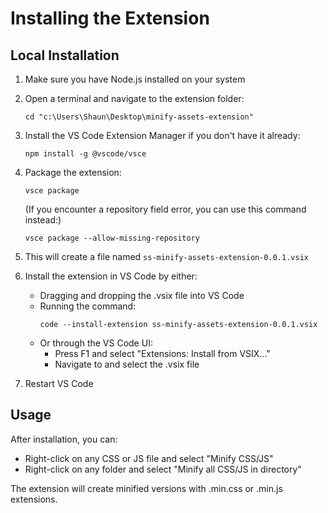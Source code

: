 # Installing the Extension

## Local Installation

1. Make sure you have Node.js installed on your system
2. Open a terminal and navigate to the extension folder:
   ```
   cd "c:\Users\Shaun\Desktop\minify-assets-extension"
   ```

3. Install the VS Code Extension Manager if you don't have it already:
   ```
   npm install -g @vscode/vsce
   ```

4. Package the extension:
   ```
   vsce package
   ```
   
   (If you encounter a repository field error, you can use this command instead:)
   ```
   vsce package --allow-missing-repository
   ```

5. This will create a file named `ss-minify-assets-extension-0.0.1.vsix`

6. Install the extension in VS Code by either:
   - Dragging and dropping the .vsix file into VS Code
   - Running the command:
     ```
     code --install-extension ss-minify-assets-extension-0.0.1.vsix
     ```
   - Or through the VS Code UI:
     - Press F1 and select "Extensions: Install from VSIX..."
     - Navigate to and select the .vsix file

7. Restart VS Code

## Usage

After installation, you can:
- Right-click on any CSS or JS file and select "Minify CSS/JS"
- Right-click on any folder and select "Minify all CSS/JS in directory"

The extension will create minified versions with .min.css or .min.js extensions.
